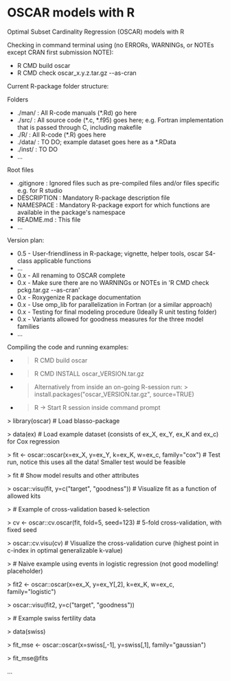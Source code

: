 # OSCAR models with R
Optimal Subset Cardinality Regression (OSCAR) models with R

Checking in command terminal using (no ERRORs, WARNINGs, or NOTEs except CRAN first submission NOTE):
* R CMD build oscar
* R CMD check oscar_x.y.z.tar.gz --as-cran

Current R-package folder structure:

Folders

* ./man/  : All R-code manuals (\*.Rd) go here
* ./src/  : All source code (\*.c, \*.f95) goes here; e.g. Fortran implementation that is passed through C, including makefile
* ./R/    : All R-code (\*.R) goes here
* ./data/ : TO DO; example dataset goes here as a \*.RData
* ./inst/ : TO DO
* ...

Root files
* .gitignore  : Ignored files such as pre-compiled files and/or files specific e.g. for R studio
* DESCRIPTION : Mandatory R-package description file
* NAMESPACE   : Mandatory R-package export for which functions are available in the package's namespace
* README.md   : This file
* ...

Version plan:
* 0.5 - User-friendliness in R-package; vignette, helper tools, oscar S4-class applicable functions
* ...
* 0.x - All renaming to OSCAR complete
* 0.x - Make sure there are no WARNINGs or NOTEs in 'R CMD check pckg.tar.gz --as-cran'
* 0.x - Roxygenize R package documentation
* 0.x - Use omp_lib for parallelization in Fortran (or a similar approach)
* 0.x - Testing for final modeling procedure (Ideally R unit testing folder)
* 0.x - Variants allowed for goodness measures for the three model families
* ...

Compiling the code and running examples:
* > R CMD build oscar
* > R CMD INSTALL oscar_VERSION.tar.gz
* > Alternatively from inside an on-going R-session run: > install.packages("oscar_VERSION.tar.gz", source=TRUE)
* > R -> Start R session inside command prompt

\> library(oscar) # Load blasso-package  

\> data(ex) # Load example dataset (consists of ex_X, ex_Y, ex_K and ex_c) for Cox regression  

\> fit <- oscar::oscar(x=ex_X, y=ex_Y, k=ex_K, w=ex_c, family="cox") # Test run, notice this uses all the data! Smaller test would be feasible  

\> fit # Show model results and other attributes  

\> oscar::visu(fit, y=c("target", "goodness")) # Visualize fit as a function of allowed kits  

\> \# Example of cross-validation based k-selection  

\> cv <- oscar::cv.oscar(fit, fold=5, seed=123) # 5-fold cross-validation, with fixed seed  

\> oscar::cv.visu(cv) # Visualize the cross-validation curve (highest point in c-index in optimal generalizable k-value)  

\> \# Naive example using events in logistic regression (not good modelling! placeholder)  

\> fit2 <- oscar::oscar(x=ex_X, y=ex_Y[,2], k=ex_K, w=ex_c, family="logistic")  

\> oscar::visu(fit2, y=c("target", "goodness"))  

\> \# Example swiss fertility data  

\> data(swiss)  

\> fit_mse <- oscar::oscar(x=swiss[,-1], y=swiss[,1], family="gaussian")  

\> fit_mse@fits  

...
